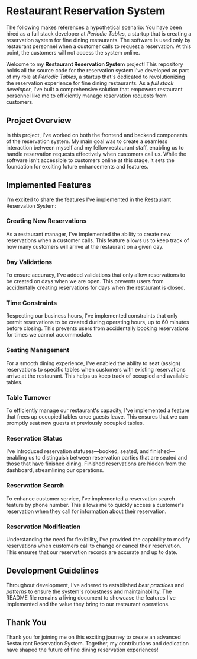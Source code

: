 # Restaurant Reservation System

The following makes references a hypothetical scenario:
You have been hired as a full stack developer at _Periodic Tables_, a startup that is creating a reservation system for fine dining restaurants.
The software is used only by restaurant personnel when a customer calls to request a reservation.
At this point, the customers will not access the system online.

Welcome to my **Restaurant Reservation System** project! This repository holds all the source code for the reservation system I've developed as part of my role at _Periodic Tables_, a startup that's dedicated to revolutionizing the reservation experience for fine dining restaurants. As a *full stack developer*, I've built a comprehensive solution that empowers restaurant personnel like me to efficiently manage reservation requests from customers.

## Project Overview

In this project, I've worked on both the frontend and backend components of the reservation system. My main goal was to create a seamless interaction between myself and my fellow restaurant staff, enabling us to handle reservation requests effectively when customers call us. While the software isn't accessible to customers online at this stage, it sets the foundation for exciting future enhancements and features.

## Implemented Features

I'm excited to share the features I've implemented in the Restaurant Reservation System:

### Creating New Reservations

As a restaurant manager, I've implemented the ability to create new reservations when a customer calls. This feature allows us to keep track of how many customers will arrive at the restaurant on a given day.

### Day Validations

To ensure accuracy, I've added validations that only allow reservations to be created on days when we are open. This prevents users from accidentally creating reservations for days when the restaurant is closed.

### Time Constraints

Respecting our business hours, I've implemented constraints that only permit reservations to be created during operating hours, up to 60 minutes before closing. This prevents users from accidentally booking reservations for times we cannot accommodate.

### Seating Management

For a smooth dining experience, I've enabled the ability to seat (assign) reservations to specific tables when customers with existing reservations arrive at the restaurant. This helps us keep track of occupied and available tables.

### Table Turnover

To efficiently manage our restaurant's capacity, I've implemented a feature that frees up occupied tables once guests leave. This ensures that we can promptly seat new guests at previously occupied tables.

### Reservation Status

I've introduced reservation statuses—booked, seated, and finished—enabling us to distinguish between reservation parties that are seated and those that have finished dining. Finished reservations are hidden from the dashboard, streamlining our operations.

### Reservation Search

To enhance customer service, I've implemented a reservation search feature by phone number. This allows me to quickly access a customer's reservation when they call for information about their reservation.

### Reservation Modification

Understanding the need for flexibility, I've provided the capability to modify reservations when customers call to change or cancel their reservation. This ensures that our reservation records are accurate and up to date.

## Development Guidelines

Throughout development, I've adhered to established *best practices* and *patterns* to ensure the system's robustness and maintainability. The README file remains a living document to showcase the features I've implemented and the value they bring to our restaurant operations.

## Thank You

Thank you for joining me on this exciting journey to create an advanced Restaurant Reservation System. Together, my contributions and dedication have shaped the future of fine dining reservation experiences!
